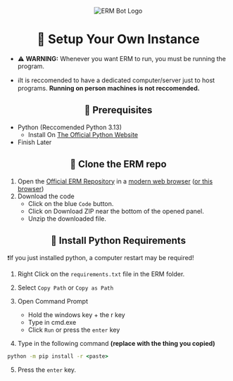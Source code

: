 <p align="center">
  <img src="https://github.com/user-attachments/assets/2c466719-27cf-4b1f-9c4d-390306fb9ab6" alt="ERM Bot Logo">
</p>

<h1 align="center">🤖 Setup Your Own Instance</h1>

* ⚠️ **WARNING:** Whenever you want ERM to run, you must be running the program. 

* ℹ️It is reccomended to have a dedicated computer/server just to host programs. **Running on person machines is not reccomended.**


<h2 align="center">💉 Prerequisites</h2>

* Python (Reccomended Python 3.13)
  * Install On [The Official Python Website](https://www.python.org/downloads/)
* Finish Later

<h2 align="center">🔑 Clone the ERM repo</h2>

1. Open the [Official ERM Repository](https://github.com/mikeyerm/ERM) in a [modern web browser](https://www.mozilla.org/firefox) ([or this browser](https://brave.com/))
2. Download the code
   * Click on the blue `Code` button.
   * Click on Download ZIP near the bottom of the opened panel.
   * Unzip the downloaded file.



<h2 align="center">💽 Install Python Requirements</h2>

❗If you just installed python, a computer restart may be required!

1. Right Click on the `requirements.txt` file in the ERM folder.
2. Select `Copy Path` or `Copy as Path`
3. Open Command Prompt
    * Hold the windows key + the r key
    * Type in cmd.exe
    * Click `Run` or press the `enter` key
  
4. Type in the following command **(replace <paste> with the thing you copied)**
```cmd
python -m pip install -r <paste>
```
5. Press the `enter` key.
